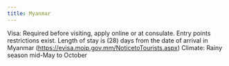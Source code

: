 ```yaml
---
title: Myanmar
---
```


Visa: Required before visiting, apply online or at consulate.  Entry points restrictions exist.  Length of stay is (28) days from the date of arrival in Myanmar (https://evisa.moip.gov.mm/NoticetoTourists.aspx)
Climate: Rainy season mid-May to October